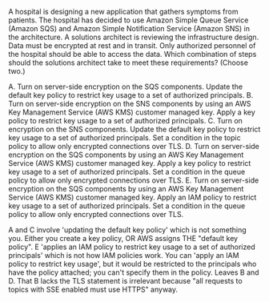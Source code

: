 A hospital is designing a new application that gathers symptoms from patients. The hospital has decided to use Amazon Simple Queue Service (Amazon SQS) and Amazon Simple Notification Service (Amazon SNS) in the architecture. A solutions architect is reviewing the infrastructure design. Data must be encrypted at rest and in transit. Only authorized personnel of the hospital should be able to access the data. Which combination of steps should the solutions architect take to meet these requirements? (Choose two.) 

A. Turn on server-side encryption on the SQS components. Update the default key policy to restrict key usage to a set of authorized principals. 
B. Turn on server-side encryption on the SNS components by using an AWS Key Management Service (AWS KMS) customer managed key. Apply a key policy to restrict key usage to a set of authorized principals. 
C. Turn on encryption on the SNS components. Update the default key policy to restrict key usage to a set of authorized principals. Set a condition in the topic policy to allow only encrypted connections over TLS. 
D. Turn on server-side encryption on the SQS components by using an AWS Key Management Service (AWS KMS) customer managed key. Apply a key policy to restrict key usage to a set of authorized principals. Set a condition in the queue policy to allow only encrypted connections over TLS. 
E. Turn on server-side encryption on the SQS components by using an AWS Key Management Service (AWS KMS) customer managed key. Apply an IAM policy to restrict key usage to a set of authorized principals. Set a condition in the queue policy to allow only encrypted connections over TLS.

A and C involve 'updating the default key policy' which is not something you. Either you create a key policy, OR AWS assigns THE "default key policy". 
E 'applies an IAM policy to restrict key usage to a set of authorized principals' which is not how IAM policies work. You can 'apply an IAM policy to restrict key usage', but it would be restricted to the principals who have the policy attached; you can't specify them in the policy. 
Leaves B and D. That B lacks the TLS statement is irrelevant because "all requests to topics with SSE enabled must use HTTPS" anyway.